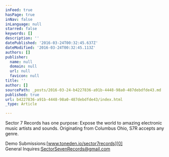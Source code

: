 ```yaml
---
inFeed: true
hasPage: true
inNav: false
inLanguage: null
starred: false
keywords: []
description: ''
datePublished: '2016-03-24T00:32:45.637Z'
dateModified: '2016-03-24T00:32:45.113Z'
authors: []
publisher:
  name: null
  domain: null
  url: null
  favicon: null
title: ''
author: []
sourcePath: _posts/2016-03-24-b4227836-a91b-4448-98a0-487debdfde43.md
published: true
url: b4227836-a91b-4448-98a0-487debdfde43/index.html
_type: Article

---
```

Sector 7 Records has one purpose: Expose the world to amazing electronic music artists and sounds. Originating from Columbus Ohio, S7R accepts any genre.

Demo Submissions:[www.toneden.io/sector7records][0]  
General Inquires:[SectorSevenRecords@gmail.com][1]

[0]: https://exit.sc/?url=https%3A%2F%2Fwww.toneden.io%2Fsector7records "https://www.toneden.io/sector7records"
[1]: mailto:SectorSevenRecords@gmail.com